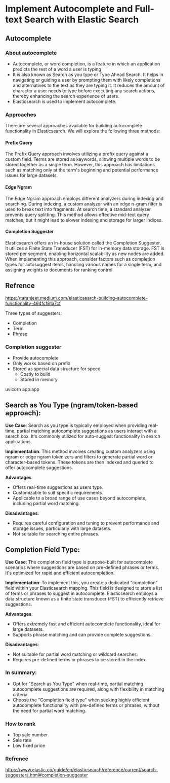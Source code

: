 # Implement Autocomplete and Full-text Search with Elastic Search
## Autocomplete 
### About autocomplete
- Autocomplete, or word completion, is a feature in which an application predicts the rest of a word a user is typing
- It is also known as Search as you type or Type Ahead Search. It helps in navigating or guiding a user by prompting them with likely completions and alternatives to the text as they are typing it. It reduces the amount of character a user needs to type before executing any search actions, thereby enhancing the search experience of users.
- Elasticsearch is used to implement autocomplete.
### Approaches
There are several approaches available for building autocomplete functionality in Elasticsearch. We will explore the following three methods:

#### Prefix Query
The Prefix Query approach involves utilizing a prefix query against a custom field. Terms are stored as keywords, allowing multiple words to be stored together as a single term. However, this approach has limitations such as matching only at the term's beginning and potential performance issues for large datasets.

#### Edge Ngram
The Edge Ngram approach employs different analyzers during indexing and searching. During indexing, a custom analyzer with an edge n-gram filter is used to break text into fragments. At search time, a standard analyzer prevents query splitting. This method allows effective mid-text query matches, but it might lead to slower indexing and storage for larger indices.

#### Completion Suggester
Elasticsearch offers an in-house solution called the Completion Suggester. It utilizes a Finite State Transducer (FST) for in-memory data storage. FST is stored per segment, enabling horizontal scalability as new nodes are added. When implementing this approach, consider factors such as completion types for autosuggest items, handling various names for a single term, and assigning weights to documents for ranking control.

## Refrence
https://taranjeet.medium.com/elasticsearch-building-autocomplete-functionality-494fcf81a7cf

Three types of suggesters:
- Completion
- Term
- Phrase

### Completion suggester
- Provide autocomplete
- Only works based on prefix
- Stored as special data structure for speed
    - Costly to build
    - Stored in memory
    

uvicorn app:app


## Search as You Type (ngram/token-based approach):

**Use Case**: Search as you type is typically employed when providing real-time, partial matching autocomplete suggestions as users interact with a search box. It's commonly utilized for auto-suggest functionality in search applications.

**Implementation**: This method involves creating custom analyzers using ngram or edge ngram tokenizers and filters to generate partial word or character-based tokens. These tokens are then indexed and queried to offer autocomplete suggestions.

**Advantages**:
- Offers real-time suggestions as users type.
- Customizable to suit specific requirements.
- Applicable to a broad range of use cases beyond autocomplete, including partial word matching.

**Disadvantages**:
- Requires careful configuration and tuning to prevent performance and storage issues, particularly with large datasets.
- Not suitable for searching entire phrases.

## Completion Field Type:

**Use Case**: The completion field type is purpose-built for autocomplete scenarios where suggestions are based on pre-defined phrases or terms. It's optimized for rapid and efficient autocompletion.

**Implementation**: To implement this, you create a dedicated "completion" field within your Elasticsearch mapping. This field is designed to store a list of terms or phrases to suggest in autocomplete. Elasticsearch employs a data structure known as a finite state transducer (FST) to efficiently retrieve suggestions.

**Advantages**:
- Offers extremely fast and efficient autocomplete functionality, ideal for large datasets.
- Supports phrase matching and can provide complete suggestions.

**Disadvantages**:
- Not suitable for partial word matching or wildcard searches.
- Requires pre-defined terms or phrases to be stored in the index.

### In summary:
- Opt for "Search as You Type" when real-time, partial matching autocomplete suggestions are required, along with flexibility in matching criteria.
- Choose the "Completion field type" when seeking highly efficient autocomplete functionality with pre-defined terms or phrases, without the need for partial word matching.


### How to rank
- Top sale number
- Sale rate
- Low fixed price

### Refrence
https://www.elastic.co/guide/en/elasticsearch/reference/current/search-suggesters.html#completion-suggester